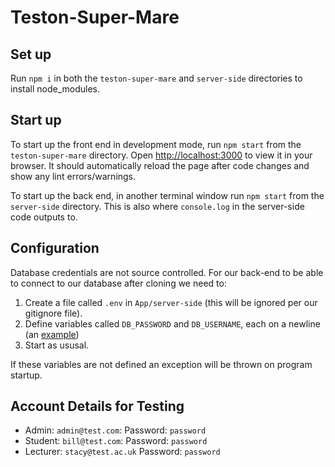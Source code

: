 # Teston-Super-Mare

## Set up

Run `npm i` in both the `teston-super-mare` and `server-side` directories to install node_modules.

## Start up

To start up the front end in development mode, run `npm start` from the `teston-super-mare` directory.
Open [http://localhost:3000](http://localhost:3000) to view it in your browser.
It should automatically reload the page after code changes and show any lint errors/warnings.

To start up the back end, in another terminal window run `npm start` from the `server-side` directory.
This is also where `console.log` in the server-side code outputs to.

## Configuration

Database credentials are not source controlled. For our back-end to be able to connect to our database
after cloning we need to:

1. Create a file called `.env` in `App/server-side` (this will be ignored per our gitignore file).
2. Define variables called `DB_PASSWORD` and `DB_USERNAME`, each on a newline (an [example](./App/server-side/.env.example))
3. Start as ususal.

If these variables are not defined an exception will be thrown on program startup.

## Account Details for Testing

- Admin: `admin@test.com`: Password: `password`
- Student: `bill@test.com`: Password: `password`
- Lecturer: `stacy@test.ac.uk` Password: `password`
